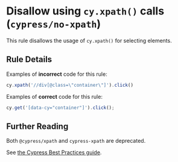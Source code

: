 # Disallow using `cy.xpath()` calls (`cypress/no-xpath`)

<!-- end auto-generated rule header -->

This rule disallows the usage of `cy.xpath()` for selecting elements.

## Rule Details

Examples of **incorrect** code for this rule:

```js
cy.xpath('//div[@class=\"container\"]').click()
```

Examples of **correct** code for this rule:

```js
cy.get('[data-cy="container"]').click();
```

## Further Reading

Both `@cypress/xpath` and `cypress-xpath` are deprecated.

See [the Cypress Best Practices guide](https://docs.cypress.io/guides/references/best-practices.html#Selecting-Elements).
